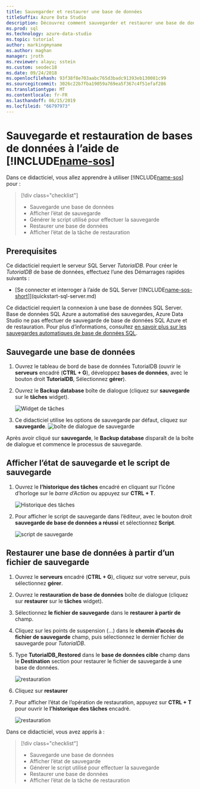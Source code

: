 ```yaml
---
title: Sauvegarder et restaurer une base de données
titleSuffix: Azure Data Studio
description: Découvrez comment sauvegarder et restaurer une base de données à l’aide d’Azure Data Studio
ms.prod: sql
ms.technology: azure-data-studio
ms.topic: tutorial
author: markingmyname
ms.author: maghan
manager: jroth
ms.reviewer: alayu; sstein
ms.custom: seodec18
ms.date: 09/24/2018
ms.openlocfilehash: 93f38f8e703aabc765d3badc91393eb130081c99
ms.sourcegitcommit: 3026c22b7fba19059a769ea5f367c4f51efaf286
ms.translationtype: MT
ms.contentlocale: fr-FR
ms.lasthandoff: 06/15/2019
ms.locfileid: "66797973"
---
```

# <a name="backup-and-restore-databases-using-includename-sosincludesname-sos-shortmd"></a>Sauvegarde et restauration de bases de données à l’aide de [!INCLUDE[name-sos](../includes/name-sos-short.md)]

Dans ce didacticiel, vous allez apprendre à utiliser [!INCLUDE[name-sos](../includes/name-sos-short.md)] pour :
> [!div class="checklist"]
> * Sauvegarde une base de données 
> * Afficher l’état de sauvegarde
> * Générer le script utilisé pour effectuer la sauvegarde
> * Restaurer une base de données
> * Afficher l’état de la tâche de restauration

## <a name="prerequisites"></a>Prerequisites

Ce didacticiel requiert le serveur SQL Server *TutorialDB*. Pour créer le *TutorialDB* de base de données, effectuez l’une des Démarrages rapides suivants :

- [Se connecter et interroger à l’aide de SQL Server [!INCLUDE[name-sos-short](../includes/name-sos-short.md)]](quickstart-sql-server.md)

Ce didacticiel requiert la connexion à une base de données SQL Server. Base de données SQL Azure a automatisé des sauvegardes, Azure Data Studio ne pas effectuer de sauvegarde de base de données SQL Azure et de restauration. Pour plus d’informations, consultez [en savoir plus sur les sauvegardes automatiques de base de données SQL](https://docs.microsoft.com/azure/sql-database/sql-database-automated-backups).

## <a name="backup-a-database"></a>Sauvegarde une base de données

1. Ouvrez le tableau de bord de base de données TutorialDB (ouvrir le **serveurs** encadré (**CTRL + G**), développez **bases de données**, avec le bouton droit **TutorialDB**, Sélectionnez **gérer**).

2. Ouvrez le **Backup database** boîte de dialogue (cliquez sur **sauvegarde** sur le **tâches** widget).

   ![Widget de tâches](./media/tutorial-backup-restore-sql-server/tasks.png)

3. Ce didacticiel utilise les options de sauvegarde par défaut, cliquez sur **sauvegarde**.
   ![boîte de dialogue de sauvegarde](./media/tutorial-backup-restore-sql-server/backup-dialog.png)

Après avoir cliqué sur **sauvegarde**, le **Backup database** disparaît de la boîte de dialogue et commence le processus de sauvegarde.

## <a name="view-the-backup-status-and-view-the-backup-script"></a>Afficher l’état de sauvegarde et le script de sauvegarde

1. Ouvrez le **l’historique des tâches** encadré en cliquant sur l’icône d’horloge sur le *barre d’Action* ou appuyez sur **CTRL + T**.

   ![Historique des tâches](./media/tutorial-backup-restore-sql-server/task-history.png)

2. Pour afficher le script de sauvegarde dans l’éditeur, avec le bouton droit **sauvegarde de base de données a réussi** et sélectionnez **Script**.

   ![script de sauvegarde](./media/tutorial-backup-restore-sql-server/task-script.png) 

## <a name="restore-a-database-from-a-backup-file"></a>Restaurer une base de données à partir d’un fichier de sauvegarde


1. Ouvrez le **serveurs** encadré (**CTRL + G**), cliquez sur votre serveur, puis sélectionnez **gérer**. 

2. Ouvrez le **restauration de base de données** boîte de dialogue (cliquez sur **restaurer** sur le **tâches** widget).

2. Sélectionnez **le fichier de sauvegarde** dans le **restaurer à partir de** champ. 

3. Cliquez sur les points de suspension (...) dans le **chemin d’accès du fichier de sauvegarde** champ, puis sélectionnez le dernier fichier de sauvegarde pour *TutorialDB*.

3. Type **TutorialDB_Restored** dans le **base de données cible** champ dans le **Destination** section pour restaurer le fichier de sauvegarde à une base de données.

   ![restauration](./media/tutorial-backup-restore-sql-server/restore.png)

4. Cliquez sur **restaurer**

5. Pour afficher l’état de l’opération de restauration, appuyez sur **CTRL + T** pour ouvrir le **l’historique des tâches** encadré.

   ![restauration](./media/tutorial-backup-restore-sql-server/task-history-restore.png)


Dans ce didacticiel, vous avez appris à :
> [!div class="checklist"]
> * Sauvegarde une base de données 
> * Afficher l’état de sauvegarde
> * Générer le script utilisé pour effectuer la sauvegarde
> * Restaurer une base de données
> * Afficher l’état de la tâche de restauration

